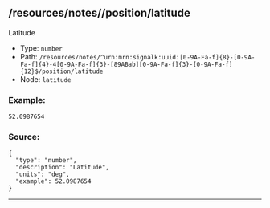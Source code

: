 ## /resources/notes/<RegExp>/position/latitude

Latitude

* Type: `number`
* Path: `/resources/notes/^urn:mrn:signalk:uuid:[0-9A-Fa-f]{8}-[0-9A-Fa-f]{4}-4[0-9A-Fa-f]{3}-[89ABab][0-9A-Fa-f]{3}-[0-9A-Fa-f]{12}$/position/latitude`
* Node: `latitude`

### Example:
```
52.0987654
```

### Source:
```
{
  "type": "number",
  "description": "Latitude",
  "units": "deg",
  "example": 52.0987654
}
```

---
